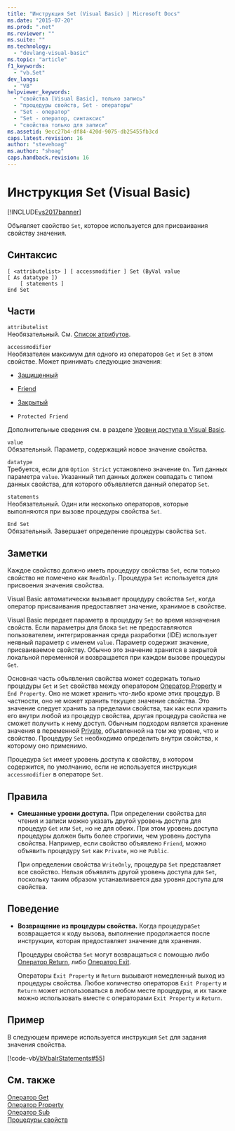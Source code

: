 ```yaml
---
title: "Инструкция Set (Visual Basic) | Microsoft Docs"
ms.date: "2015-07-20"
ms.prod: ".net"
ms.reviewer: ""
ms.suite: ""
ms.technology: 
  - "devlang-visual-basic"
ms.topic: "article"
f1_keywords: 
  - "vb.Set"
dev_langs: 
  - "VB"
helpviewer_keywords: 
  - "свойства [Visual Basic], только запись"
  - "процедуры свойств, Set - операторы"
  - "Set - оператор"
  - "Set - оператор, синтаксис"
  - "свойства только для записи"
ms.assetid: 9ecc27b4-df84-420d-9075-db25455fb3cd
caps.latest.revision: 16
author: "stevehoag"
ms.author: "shoag"
caps.handback.revision: 16
---
```

# Инструкция Set (Visual Basic)
[!INCLUDE[vs2017banner](../../../visual-basic/includes/vs2017banner.md)]

Объявляет свойство `Set`, которое используется для присваивания свойству значения.  
  
## Синтаксис  
  
```  
[ <attributelist> ] [ accessmodifier ] Set (ByVal value [ As datatype ])  
    [ statements ]  
End Set  
```  
  
## Части  
 `attributelist`  
 Необязательный.  См. [Список атрибутов](../../../visual-basic/language-reference/statements/attribute-list.md).  
  
 `accessmodifier`  
 Необязателен максимум для одного из операторов `Get` и `Set` в этом свойстве.  Может принимать следующие значения:  
  
-   [Защищенный](../../../visual-basic/language-reference/modifiers/protected.md)  
  
-   [Friend](../../../visual-basic/language-reference/modifiers/friend.md)  
  
-   [Закрытый](../../../visual-basic/language-reference/modifiers/private.md)  
  
-   `Protected Friend`  
  
 Дополнительные сведения см. в разделе [Уровни доступа в Visual Basic](../../../visual-basic/programming-guide/language-features/declared-elements/access-levels.md).  
  
 `value`  
 Обязательный.  Параметр, содержащий новое значение свойства.  
  
 `datatype`  
 Требуется, если для `Option Strict` установлено значение `On`.  Тип данных параметра `value`.  Указанный тип данных должен совпадать с типом данных свойства, для которого объявляется данный оператор `Set`.  
  
 `statements`  
 Необязательный.  Один или несколько операторов, которые выполняются при вызове процедуры свойства `Set`.  
  
 `End Set`  
 Обязательный.  Завершает определение процедуры свойства `Set`.  
  
## Заметки  
 Каждое свойство должно иметь процедуру свойства `Set`, если только свойство не помечено как `ReadOnly`.  Процедура `Set` используется для присвоения значения свойства.  
  
 Visual Basic автоматически вызывает процедуру свойства `Set`, когда оператор присваивания предоставляет значение, хранимое в свойстве.  
  
 Visual Basic передает параметр в процедуру `Set` во время назначения свойств.  Если параметры для блока `Set` не предоставляются пользователем, интегрированная среда разработки \(IDE\) использует неявный параметр с именем `value`.  Параметр содержит значение, присваиваемое свойству.  Обычно это значение хранится в закрытой локальной переменной и возвращается при каждом вызове процедуры `Get`.  
  
 Основная часть объявления свойства может содержать только процедуры `Get` и `Set` свойства между оператором [Оператор Property](../../../visual-basic/language-reference/statements/property-statement.md) и `End Property`.  Оно не может хранить что\-либо кроме этих процедур.  В частности, оно не может хранить текущее значение свойства.  Это значение следует хранить за пределами свойства, так как если хранить его внутри любой из процедур свойства, другая процедура свойства не сможет получить к нему доступ.  Обычным подходом является хранение значения в переменной [Private](../../../visual-basic/language-reference/modifiers/private.md), объявленной на том же уровне, что и свойство.  Процедуру `Set` необходимо определить внутри свойства, к которому оно применимо.  
  
 Процедура `Set` имеет уровень доступа к свойству, в котором содержится, по умолчанию, если не используется инструкция `accessmodifier` в операторе `Set`.  
  
## Правила  
  
-   **Смешанные уровни доступа.** При определении свойства для чтения и записи можно указать другой уровень доступа для процедур `Get` или `Set`, но не для обеих.  При этом уровень доступа процедуры должен быть более строгими, чем уровень доступа свойства.  Например, если свойство объявлено `Friend`, можно объявить процедуру `Set` как `Private`, но не `Public`.  
  
     При определении свойства `WriteOnly`, процедура `Set` представляет все свойство.  Нельзя объявлять другой уровень доступа для `Set`, поскольку таким образом устанавливается два уровня доступа для свойства.  
  
## Поведение  
  
-   **Возвращение из процедуры свойства.** Когда процедура`Set` возвращается к коду вызова, выполнение продолжается после инструкции, которая предоставляет значение для хранения.  
  
     Процедуры свойства `Set` могут возвращаться с помощью либо [Оператор Return](../../../visual-basic/language-reference/statements/return-statement.md), либо [Оператор Exit](../../../visual-basic/language-reference/statements/exit-statement.md).  
  
     Операторы `Exit Property` и `Return` вызывают немедленный выход из процедуры свойства.  Любое количество операторов `Exit Property` и `Return` может использоваться в любом месте процедуры, и их также можно использовать вместе с операторами `Exit Property` и `Return`.  
  
## Пример  
 В следующем примере используется инструкция `Set` для задания значения свойства.  
  
 [!code-vb[VbVbalrStatements#55](../../../visual-basic/language-reference/error-messages/codesnippet/VisualBasic/set-statement_1.vb)]  
  
## См. также  
 [Оператор Get](../../../visual-basic/language-reference/statements/get-statement.md)   
 [Оператор Property](../../../visual-basic/language-reference/statements/property-statement.md)   
 [Оператор Sub](../../../visual-basic/language-reference/statements/sub-statement.md)   
 [Процедуры свойств](../../../visual-basic/programming-guide/language-features/procedures/property-procedures.md)